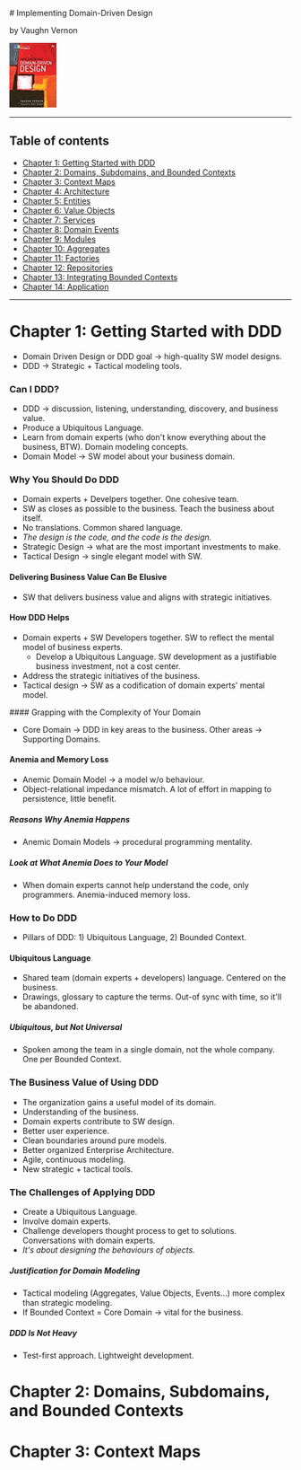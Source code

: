 # Implementing Domain-Driven Design

by Vaughn Vernon

![](./resources/implementing-domain-driven-design.jpg "Implementing Domain-Driven Design")

---

## Table of contents

- [Chapter 1: Getting Started with DDD](#chapter1)
- [Chapter 2: Domains, Subdomains, and Bounded Contexts](#chapter2)
- [Chapter 3: Context Maps](#chapter3)
- [Chapter 4: Architecture](#chapter4)
- [Chapter 5: Entities](#chapter5)
- [Chapter 6: Value Objects](#chapter6)
- [Chapter 7: Services](#chapter7)
- [Chapter 8: Domain Events](#chapter8)
- [Chapter 9: Modules](#chapter9)
- [Chapter 10: Aggregates](#chapter10)
- [Chapter 11: Factories](#chapter11)
- [Chapter 12: Repositories](#chapter12)
- [Chapter 13: Integrating Bounded Contexts](#chapter13)
- [Chapter 14: Application](#chapter14)

---

<a name="chapter1">
    <h1>Chapter 1: Getting Started with DDD</h1>
</a>

* Domain Driven Design or DDD goal &rarr; high-quality SW model designs.
* DDD &rarr; Strategic + Tactical modeling tools.

### Can I DDD?

* DDD &rarr; discussion, listening, understanding, discovery, and business value.
* Produce a Ubiquitous Language.
* Learn from domain experts (who don't know everything about the business, BTW). Domain modeling concepts.
* Domain Model &rarr; SW model about your business domain.

### Why You Should Do DDD

* Domain experts + Develpers together. One cohesive team.
* SW as closes as possible to the business. Teach the business about itself.
* No translations. Common shared language.
* _The design is the code, and the code is the design._
* Strategic Design &rarr; what are the most important investments to make.
* Tactical Design &rarr; single elegant model with SW.

#### Delivering Business Value Can Be Elusive

* SW that delivers business value and aligns with strategic initiatives.

#### How DDD Helps

* Domain experts + SW Developers together. SW to reflect the mental model of business experts.
  * Develop a Ubiquitous Language. SW development as a justifiable business investment, not a cost center.
* Address the strategic initiatives of the business.
* Tactical design &rarr; SW as a codification of domain experts' mental model.

#### Grapping with the Complexity of Your Domain

* Core Domain &rarr; DDD in key areas to the business. Other areas &rarr; Supporting Domains.

#### Anemia and Memory Loss

* Anemic Domain Model &rarr; a model w/o behaviour.
* Object-relational impedance mismatch. A lot of effort in mapping to persistence, little benefit.

##### _Reasons Why Anemia Happens_

* Anemic Domain Models &rarr; procedural programming mentality.

##### _Look at What Anemia Does to Your Model_

* When domain experts cannot help understand the code, only programmers. Anemia-induced memory loss.

### How to Do DDD

* Pillars of DDD: 1) Ubiquitous Language, 2) Bounded Context.

#### Ubiquitous Language

* Shared team (domain experts + developers) language. Centered on the business.
* Drawings, glossary to capture the terms. Out-of sync with time, so it'll be abandoned.

##### _Ubiquitous, but Not Universal_

* Spoken among the team in a single domain, not the whole company. One per Bounded Context.

### The Business Value of Using DDD

* The organization gains a useful model of its domain.
* Understanding of the business.
* Domain experts contribute to SW design.
* Better user experience.
* Clean boundaries around pure models.
* Better organized Enterprise Architecture.
* Agile, continuous modeling.
* New strategic + tactical tools.

### The Challenges of Applying DDD

* Create a Ubiquitous Language.
* Involve domain experts.
* Challenge developers thought process to get to solutions. Conversations with domain experts.
* _It's about designing the behaviours of objects._

##### _Justification for Domain Modeling_

* Tactical modeling (Aggregates, Value Objects, Events...) more complex than strategic modeling.
* If Bounded Context = Core Domain &rarr; vital for the business.

##### _DDD Is Not Heavy_

* Test-first approach. Lightweight development.

<a name="chapter2">
    <h1>Chapter 2: Domains, Subdomains, and Bounded Contexts</h1>
</a>


<a name="chapter3">
    <h1>Chapter 3: Context Maps</h1>
</a>
